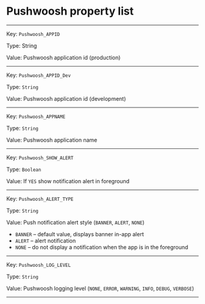 # Pushwoosh property list  #

---
Key: `Pushwoosh_APPID`
 
Type: String

Value: Pushwoosh application id (production)

---
Key: `Pushwoosh_APPID_Dev`

Type: `String`

Value: Pushwoosh application id (development)

---

Key: `Pushwoosh_APPNAME`

Type: `String`

Value: Pushwoosh application name

---

Key: `Pushwoosh_SHOW_ALERT`

Type: `Boolean`

Value: If `YES` show notification alert in foreground

---

Key: `Pushwoosh_ALERT_TYPE`

Type: `String`

Value: Push notification alert style (`BANNER`, `ALERT`, `NONE`)

* `BANNER` – default value, displays banner in-app alert
* `ALERT` – alert notification
* `NONE` – do not display a notification when the app is in the foreground

---

Key: `Pushwoosh_LOG_LEVEL`

Type: `String`

Value: Pushwoosh logging level (`NONE`, `ERROR`, `WARNING`, `INFO`, `DEBUG`, `VERBOSE`)

---

